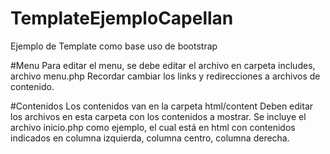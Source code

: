 # TemplateEjemploCapellan
Ejemplo de Template como base uso de bootstrap

#Menu
Para editar el menu, se debe editar el archivo en carpeta includes, archivo menu.php
Recordar cambiar los links y redirecciones a archivos de contenido.

#Contenidos
Los contenidos van en la carpeta html/content
Deben editar los archivos en esta carpeta con los contenidos a mostrar.
Se incluye el archivo inicio.php como ejemplo, el cual está en html con contenidos indicados en columna izquierda, columna centro, columna derecha.



